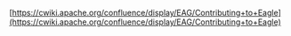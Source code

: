[https://cwiki.apache.org/confluence/display/EAG/Contributing+to+Eagle](https://cwiki.apache.org/confluence/display/EAG/Contributing+to+Eagle)